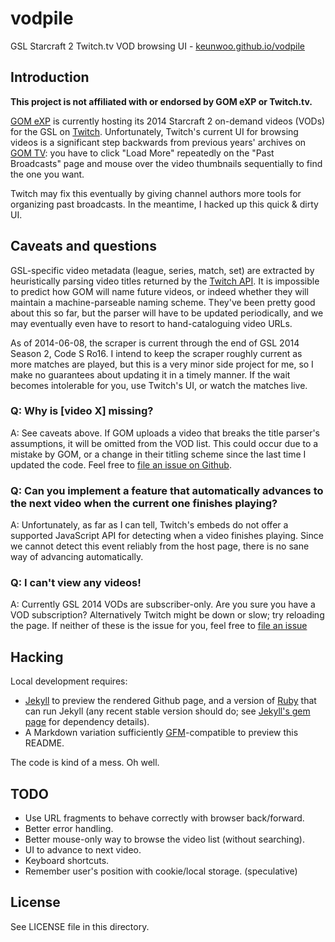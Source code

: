 vodpile
=======

GSL Starcraft 2 Twitch.tv VOD browsing UI -
[keunwoo.github.io/vodpile](http://keunwoo.github.io/vodpile/)


## Introduction

**This project is not affiliated with or endorsed by GOM eXP or Twitch.tv.**

[GOM eXP](http://www.gomexp.com) is currently hosting its 2014 Starcraft 2
on-demand videos (VODs) for the GSL on [Twitch](http://twitch.tv).
Unfortunately, Twitch's current UI for browsing videos is a significant step
backwards from previous years' archives on [GOM TV](http://www.gomtv.net): you
have to click "Load More" repeatedly on the "Past Broadcasts" page and mouse
over the video thumbnails sequentially to find the one you want.

Twitch may fix this eventually by giving channel authors more tools for
organizing past broadcasts.  In the meantime, I hacked up this quick & dirty UI.


## Caveats and questions

GSL-specific video metadata (league, series, match, set) are extracted by
heuristically parsing video titles returned by the [Twitch API][twitch-api].  It
is impossible to predict how GOM will name future videos, or indeed whether they
will maintain a machine-parseable naming scheme.  They've been pretty good about
this so far, but the parser will have to be updated periodically, and we may
eventually even have to resort to hand-cataloguing video URLs.

As of 2014-06-08, the scraper is current through the end of GSL 2014 Season 2,
Code S Ro16.  I intend to keep the scraper roughly current as more matches are
played, but this is a very minor side project for me, so I make no guarantees
about updating it in a timely manner.  If the wait becomes intolerable for you,
use Twitch's UI, or watch the matches live.

### Q: Why is [video X] missing?

A: See caveats above.  If GOM uploads a video that breaks the title parser's
assumptions, it will be omitted from the VOD list.  This could occur due to a
mistake by GOM, or a change in their titling scheme since the last time I
updated the code.  Feel free to [file an issue on Github][github-issue].

### Q: Can you implement a feature that automatically advances to the next video when the current one finishes playing?

A: Unfortunately, as far as I can tell, Twitch's embeds do not offer a supported
JavaScript API for detecting when a video finishes playing.  Since we cannot
detect this event reliably from the host page, there is no sane way of advancing
automatically.

### Q: I can't view any videos!

A: Currently GSL 2014 VODs are subscriber-only.  Are you sure you have a VOD
subscription?  Alternatively Twitch might be down or slow; try reloading the
page.  If neither of these is the issue for you, feel free to [file an
issue][github-issue]


## Hacking

Local development requires:

* [Jekyll](http://jekyllrb.com) to preview the rendered Github page, and a
version of [Ruby](http://rubylang.org) that can run Jekyll (any recent stable
version should do; see [Jekyll's gem page](http://rubygems.org/gems/jekyll)
for dependency details).
* A Markdown variation sufficiently [GFM](github-markdown)-compatible to preview
this README.

The code is kind of a mess.  Oh well.


## TODO

* Use URL fragments to behave correctly with browser back/forward.
* Better error handling.
* Better mouse-only way to browse the video list (without searching).
* UI to advance to next video.
* Keyboard shortcuts.
* Remember user's position with cookie/local storage. (speculative)


## License

See LICENSE file in this directory.


[appengine]: https://developers.google.com/appengine/
[github-issue]: https://github.com/keunwoo/vodpile/issues
[github-markdown]: https://github.github.com/github-flavored-markdown/
[twitch-api]: https://github.com/justintv/Twitch-API
